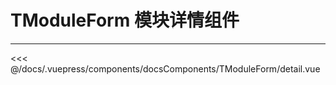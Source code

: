 # TModuleForm 模块详情组件

---

<common-code-format isShowModule>
  <docsComponents-TModuleForm-detail slot="source"></docsComponents-TModuleForm-detail>
 <<< @/docs/.vuepress/components/docsComponents/TModuleForm/detail.vue
</common-code-format>
